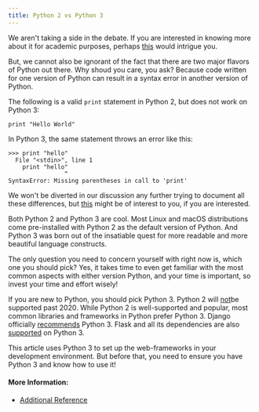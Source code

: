 ```yaml
---
title: Python 2 vs Python 3
---
```

We aren't taking a side in the debate. If you are interested in knowing more about it for academic purposes, perhaps <a href='https://wiki.python.org/moin/Python2orPython3' target='_blank' rel='nofollow'>this</a> would intrigue you.

But, we cannot also be ignorant of the fact that there are two major flavors of Python out there. Why shoud you care, you ask? Because code written for one version of Python can result in a syntax error in another version of Python.

The following is a valid `print` statement in Python 2, but does not work on Python 3:

    print "Hello World"

In Python 3, the same statement throws an error like this:

    >>> print "hello"
      File "<stdin>", line 1
        print "hello"
                    ^
    SyntaxError: Missing parentheses in call to 'print'

We won't be diverted in our discussion any further trying to document all these differences, but <a href='http://sebastianraschka.com/Articles/2014_python_2_3_key_diff.html' target='_blank' rel='nofollow'>this</a> might be of interest to you, if you are interested.

Both Python 2 and Python 3 are cool. Most Linux and macOS distributions come pre-installed with Python 2 as the default version of Python. And Python 3 was born out of the insatiable quest for more readable and more beautiful language constructs.

The only question you need to concern yourself with right now is, which one you should pick? Yes, it takes time to even get familiar with the most common aspects with either version Python, and your time is important, so invest your time and effort wisely!

If you are new to Python, you should pick Python 3\. Python 2 will <a href='https://www.python.org/dev/peps/pep-0373/#release-schedule' target='_blank' rel='nofollow'>not</a>be supported past 2020\.
While Python 2 is well-supported and popular, most common libraries and frameworks in Python prefer Python 3\. Django officially <a href='https://docs.djangoproject.com/en/1.9/faq/install/#faq-python-version-support' target='_blank' rel='nofollow'>recommends</a> Python 3\. Flask and all its dependencies are also <a href='http://flask.pocoo.org/docs/0.10/python3/#python3-support' target='_blank' rel='nofollow'>supported</a> on Python 3.

This article uses Python 3 to set up the web-frameworks in your development environment. But before that, you need to ensure you have Python 3 and know how to use it!



#### More Information:

- <a href='https://wiki.python.org/moin/Python2orPython3' target='_blank' rel='nofollow'>Additional Reference</a>

